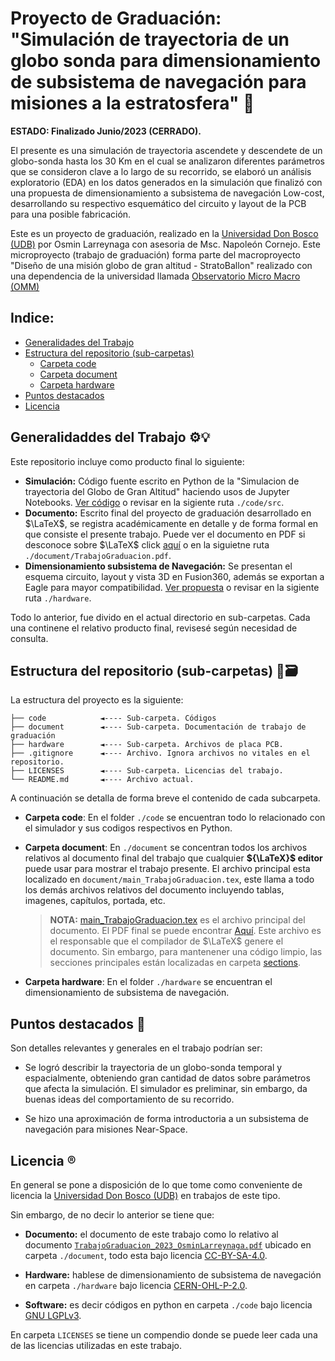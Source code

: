 <!-- Para mejorar la estructura de mi README.md hice uso de la siguiente web y criterios personales:
    	                https://www.makeareadme.com/
 -->

# **Proyecto de Graduación:** "Simulación de trayectoria de un globo sonda para dimensionamiento de subsistema de navegación para misiones a la estratosfera" 🎈

**ESTADO: Finalizado Junio/2023 (CERRADO).**

El presente es una simulación de trayectoria ascendete y descendete de un globo-sonda hasta los 30 Km en el cual se  analizaron diferentes parámetros que se consideron clave a lo largo de su recorrido, se elaboró un análisis exploratorio (EDA) en los datos generados en la simulación  que finalizó con una propuesta de dimensionamiento a subsistema de navegación Low-cost, desarrollando su respectivo esquemático del circuito y layout de la PCB para una posible fabricación.  

Este es un proyecto de graduación, realizado en la [Universidad Don Bosco (UDB)](https://www.udb.edu.sv/udb/) por Osmin Larreynaga con asesoria de Msc. Napoleón Cornejo. Este microproyecto (trabajo de graduación) forma parte del macroproyecto "Diseño de una misión  globo de gran altitud - StratoBallon" realizado con una dependencia de la universidad llamada [Observatorio Micro Macro (OMM)](http://omm.udb.edu.sv/omm/public/) 

## Indice: 
- [Generalidades del Trabajo](#Generalidades-trabajo)
- [Estructura del repositorio (sub-carpetas)](#estructura-del-repositorio--sub-carpetas)
  * [Carpeta code](#estructura-del-repositorio--sub-carpetas)
  * [Carpeta document](#estructura-del-repositorio--sub-carpetas)
  * [Carpeta hardware](#estructura-del-repositorio--sub-carpetas)
- [Puntos destacados](#puntos-destacados)
- [Licencia](#licencia)

<h2> 
    <a name="Generalidades-trabajo"> </a>
    Generalidaddes del Trabajo ⚙️💡
</h2>  

Este repositorio incluye  como producto final lo siguiente:

* **Simulación:** Código fuente escrito en Python de la "Simulacion de trayectoria del Globo de Gran Altitud" haciendo usos de Jupyter Notebooks. [Ver código](https://github.com/osminlab/Proyec_Gda_Simula_PCB_Nav/tree/main/code) o revisar en la sigiente ruta `./code/src`.
* **Documento:**  Escrito final del proyecto de graduación desarrollado en $\LaTeX$, se registra académicamente en detalle y de forma formal en que consiste el presente trabajo. Puede ver el documento en PDF si desconoce sobre $\LaTeX$ click [aquí](https://github.com/osminlab/Proyec_Gda_Simula_PCB_Nav/blob/main/document/TrabajoGraduacion_2023_OsminLarreynaga.pdf) o en la siguietne ruta `./document/TrabajoGraduacion.pdf`.
* **Dimensionamiento subsistema de Navegación:** Se presentan el esquema circuito, layout y vista 3D en Fusion360, además se exportan a Eagle para mayor compatibilidad. [Ver propuesta](https://github.com/osminlab/Proyec_Gda_Simula_PCB_Nav/tree/main/hardware) o revisar en la sigiente ruta `./hardware`.

Todo lo anterior, fue divido en el actual directorio en sub-carpetas. Cada una continene el relativo producto final, revisesé según necesidad de consulta.

<h2> 
    <a name="estructura-del-repositorio--sub-carpetas"></a>
    Estructura del repositorio (sub-carpetas) 📂🗃️
</h2>  

La estructura del proyecto es la siguiente:

    ├── code            ◄---- Sub-carpeta. Códigos
    ├── document        ◄---- Sub-carpeta. Documentación de trabajo de graduación
    ├── hardware        ◄---- Sub-carpeta. Archivos de placa PCB.
    ├── .gitignore      ◄---- Archivo. Ignora archivos no vitales en el repositorio. 
    ├── LICENSES        ◄---- Sub-carpeta. Licencias del trabajo.
    └── README.md       ◄---- Archivo actual.

A continuación se detalla de forma breve el contenido de cada subcarpeta.

* **Carpeta code**: En el folder  `./code`  se encuentran todo lo relacionado con el simulador  y sus codigos respectivos en Python.

* **Carpeta document**: En `./document` se concentran todos los archivos relativos al documento final del trabajo que cualquier **${\LaTeX}$ editor** puede usar para mostrar el trabajo presente. El archivo principal esta localizado en `document/main_TrabajoGraduacion.tex`, este llama a todo los demás archivos relativos del documento incluyendo tablas, imagenes, capítulos, portada, etc.

    > **NOTA:** [main_TrabajoGraduacion.tex](https://github.com/osminlab/Proyec_Gda_Simula_PCB_Nav/blob/main/document/main_TrabajoGraduacion.tex) es el archivo principal del documento. El PDF final se puede encontrar [Aquí](https://github.com/osminlab/Proyec_Gda_Simula_PCB_Nav/blob/main/document/TrabajoGraduacion_2023_OsminLarreynaga.pdf). Este archivo es el responsable que el compilador de  $\LaTeX$ genere el documento. Sin embargo, para mantenener una código limpio, las secciones principales están localizadas en carpeta [sections](https://github.com/osminlab/Proyec_Gda_Simula_PCB_Nav/tree/main/document/sections).

* **Carpeta hardware**: En el folder  `./hardware`  se encuentran el dimensionamiento de subsistema de navegación. 

<h2> 
    <a name="puntos-destacados"></a>
    Puntos destacados 📝
</h2> 

Son detalles relevantes y generales  en  el trabajo podrían ser: 

* Se logró describir la trayectoria de un globo-sonda temporal y espacialmente, obteniendo gran cantidad de datos sobre parámetros que afecta la simulación. El simulador es preliminar, sin embargo, da buenas ideas del comportamiento de su recorrido.

* Se hizo una aproximación de forma introductoria a un subsistema de navegación para misiones Near-Space.

<h2> 
    <a name="licencia"></a>
    Licencia ®️
</h2> 

En general se pone a disposición de lo que tome como conveniente de licencia la [Universidad Don Bosco (UDB)](https://www.udb.edu.sv/udb/) en trabajos de este tipo. 
<br>

Sin embargo, de no decir lo anterior se tiene que:
- **Documento:** el documento de este trabajo como lo relativo al documento [`TrabajoGraduacion_2023_OsminLarreynaga.pdf`](https://github.com/osminlab/Proyec_Gda_Simula_PCB_Nav/blob/main/document/TrabajoGraduacion_2023_OsminLarreynaga.pdf) ubicado en carpeta `./document`, todo esta bajo licencia [CC-BY-SA-4.0](https://creativecommons.org/licenses/by-sa/4.0/legalcode). 

- **Hardware:** hablese de dimensionamiento de subsistema de navegación en carpeta `./hardware` bajo licencia [ CERN-OHL-P-2.0](https://ohwr.org/cern_ohl_p_v2.txt).

- **Software:** es decir códigos en python en carpeta `./code` bajo licencia [GNU LGPLv3](https://www.gnu.org/licenses/lgpl-3.0.en.html#license-text).

En carpeta `LICENSES` se tiene un compendio donde se puede leer cada una de las licencias utilizadas en este trabajo.


